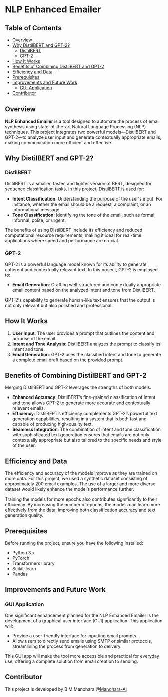 # NLP Enhanced Emailer

## Table of Contents

- [Overview](#overview)
- [Why DistilBERT and GPT-2?](#why-distilbert-and-gpt-2)
  - [DistilBERT](#distilbert)
  - [GPT-2](#gpt-2)
- [How It Works](#how-it-works)
- [Benefits of Combining DistilBERT and GPT-2](#benefits-of-combining-distilbert-and-gpt-2)
- [Efficiency and Data](#efficiency-and-data)
- [Prerequisites](#prerequisites)
- [Improvements and Future Work](#improvements-and-future-work)
  - [GUI Application](#gui-application)
- [Contributor](#contributor)

## Overview

**NLP Enhanced Emailer** is a tool designed to automate the process of email synthesis using state-of-the-art Natural Language Processing (NLP) techniques. This project integrates two powerful models—DistilBERT and GPT-2—to analyze user input and generate contextually appropriate emails, making communication more efficient and effective.

## Why DistilBERT and GPT-2?

### DistilBERT

DistilBERT is a smaller, faster, and lighter version of BERT, designed for sequence classification tasks. In this project, DistilBERT is used for:

- **Intent Classification**: Understanding the purpose of the user's input. For instance, whether the email should be a request, a complaint, or an informational message.
- **Tone Classification**: Identifying the tone of the email, such as formal, informal, polite, or urgent.

The benefits of using DistilBERT include its efficiency and reduced computational resource requirements, making it ideal for real-time applications where speed and performance are crucial.

### GPT-2

GPT-2 is a powerful language model known for its ability to generate coherent and contextually relevant text. In this project, GPT-2 is employed to:

- **Email Generation**: Crafting well-structured and contextually appropriate email content based on the analyzed intent and tone from DistilBERT.

GPT-2's capability to generate human-like text ensures that the output is not only relevant but also polished and professional.

## How It Works

1. **User Input**: The user provides a prompt that outlines the content and purpose of the email.
2. **Intent and Tone Analysis**: DistilBERT analyzes the prompt to classify its intent and tone.
3. **Email Generation**: GPT-2 uses the classified intent and tone to generate a complete email draft based on the provided prompt.

## Benefits of Combining DistilBERT and GPT-2

Merging DistilBERT and GPT-2 leverages the strengths of both models:

- **Enhanced Accuracy**: DistilBERT’s fine-grained classification of intent and tone allows GPT-2 to generate more accurate and contextually relevant emails.
- **Efficiency**: DistilBERT’s efficiency complements GPT-2’s powerful text generation capabilities, resulting in a system that is both fast and capable of producing high-quality text.
- **Seamless Integration**: The combination of intent and tone classification with sophisticated text generation ensures that emails are not only contextually appropriate but also tailored to the specific needs and style of the user.

## Efficiency and Data

The efficiency and accuracy of the models improve as they are trained on more data. For this project, we used a synthetic dataset consisting of approximately 200 email examples. The use of a larger and more diverse dataset would likely enhance the model’s performance further.

Training the models for more epochs also contributes significantly to their efficiency. By increasing the number of epochs, the models can learn more effectively from the data, improving both classification accuracy and text generation quality.

## Prerequisites

Before running the project, ensure you have the following installed:

- Python 3.x
- PyTorch
- Transformers library
- Scikit-learn
- Pandas

## Improvements and Future Work

### GUI Application

One significant enhancement planned for the NLP Enhanced Emailer is the development of a graphical user interface (GUI) application. This application will:

- Provide a user-friendly interface for inputting email prompts.
- Allow users to directly send emails using SMTP or similar protocols, streamlining the process from generation to delivery.

This GUI app will make the tool more accessible and practical for everyday use, offering a complete solution from email creation to sending.

## Contributor

This project is developed by B M Manohara [@Manohara-Ai](https://github.com/Manohara-Ai)
